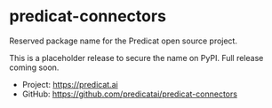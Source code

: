 # predicat-connectors

Reserved package name for the Predicat open source project.

This is a placeholder release to secure the name on PyPI.
Full release coming soon.

- Project: https://predicat.ai
- GitHub: https://github.com/predicatai/predicat-connectors
